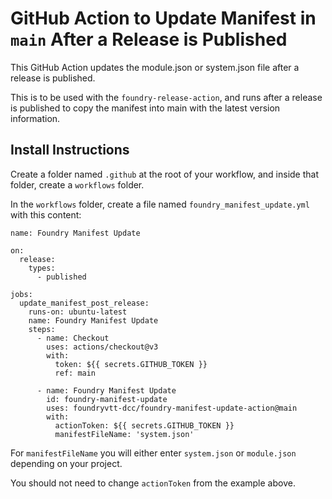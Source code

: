 # GitHub Action to Update Manifest in `main` After a Release is Published

This GitHub Action updates the module.json or system.json file after a release is published.

This is to be used with the `foundry-release-action`, and runs after a release is published to copy the manifest into main with the latest version information.

## Install Instructions

Create a folder named `.github` at the root of your workflow, and inside that folder, create a `workflows` folder.

In the `workflows` folder, create a file named `foundry_manifest_update.yml` with this content:

```
name: Foundry Manifest Update

on:
  release:
    types:
      - published

jobs:
  update_manifest_post_release:
    runs-on: ubuntu-latest
    name: Foundry Manifest Update
    steps:
      - name: Checkout
        uses: actions/checkout@v3
        with:
          token: ${{ secrets.GITHUB_TOKEN }}
          ref: main

      - name: Foundry Manifest Update
        id: foundry-manifest-update
        uses: foundryvtt-dcc/foundry-manifest-update-action@main
        with:
          actionToken: ${{ secrets.GITHUB_TOKEN }}
          manifestFileName: 'system.json'
```

For `manifestFileName` you will either enter `system.json` or `module.json` depending on your project.

You should not need to change `actionToken` from the example above.
